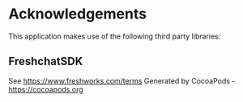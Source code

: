 # Acknowledgements
This application makes use of the following third party libraries:

## FreshchatSDK

See https://www.freshworks.com/terms
Generated by CocoaPods - https://cocoapods.org
